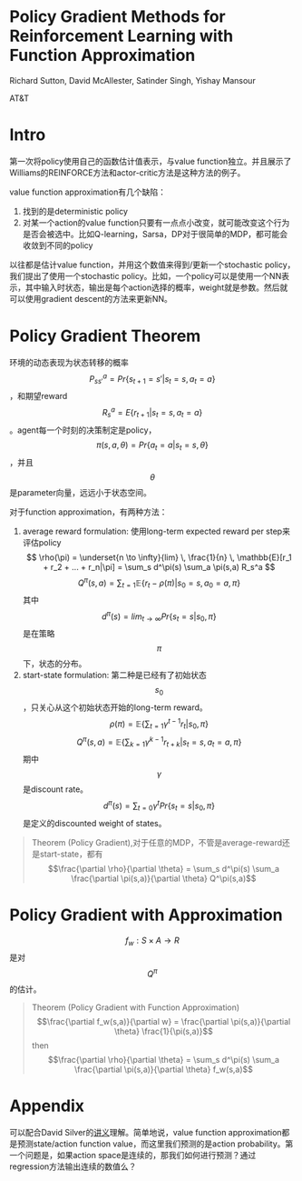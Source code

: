 # Policy Gradient Methods for Reinforcement Learning with Function Approximation

Richard Sutton, David McAllester, Satinder Singh, Yishay Mansour

AT&T

# Intro

第一次将policy使用自己的函数估计值表示，与value function独立。并且展示了Williams的REINFORCE方法和actor-critic方法是这种方法的例子。

value function approximation有几个缺陷：
1. 找到的是deterministic policy
2. 对某一个action的value function只要有一点点小改变，就可能改变这个行为是否会被选中。比如Q-learning，Sarsa，DP对于很简单的MDP，都可能会收敛到不同的policy

以往都是估计value function，并用这个数值来得到/更新一个stochastic policy，我们提出了使用一个stochastic policy。比如，一个policy可以是使用一个NN表示，其中输入时状态，输出是每个action选择的概率，weight就是参数。然后就可以使用gradient descent的方法来更新NN。

# Policy Gradient Theorem

环境的动态表现为状态转移的概率$$P_{ss'}^a = Pr\{ s_{t+1}=s' | s_t=s, a_t=a \} $$，和期望reward $$R_s^a = E\{ r_{t+1} | s_t=s, a_t=a \} $$。agent每一个时刻的决策制定是policy，$$\pi(s,a,\theta) = Pr\{a_t=a|s_t=s,\theta \} $$，并且$$\theta$$是parameter向量，远远小于状态空间。

对于function approximation，有两种方法：
1. average reward formulation: 使用long-term expected reward per step来评估policy
$$ \rho(\pi) = \underset{n \to \infty}{lim} \, \frac{1}{n} \, \mathbb{E}[r_1 + r_2 + ... + r_n|\pi] = \sum_s d^\pi(s) \sum_a \pi(s,a) R_s^a $$
$$ Q^\pi(s,a) = \sum_{t=1} \mathbb{E}\{ r_t - \rho(\pi) | s_0=s, a_0=a,\pi \} $$
其中$$ d^\pi(s) = lim_{t \to \infty} Pr\{ s_t=s|s_0,\pi \} $$ 是在策略$$\pi$$下，状态的分布。
2. start-state formulation: 第二种是已经有了初始状态$$s_0$$，只关心从这个初始状态开始的long-term reward。
$$\rho(\pi) = \mathbb{E}\{ \sum_{t=1} \gamma^{t-1} r_t | s_0, \pi\}$$
$$ Q^\pi(s,a) = \mathbb{E} \{ \sum_{k=1} \gamma^{k-1} r_{t+k} | s_t=s, a_t=a, \pi \} $$
期中$$\gamma$$是discount rate。
$$d^\pi(s) = \sum_{t=0} \gamma^t Pr\{s_t=s|s_0, \pi \}$$是定义的discounted weight of states。

> Theorem (Policy Gradient),对于任意的MDP，不管是average-reward还是start-state，都有
$$\frac{\partial \rho}{\partial \theta} = \sum_s d^\pi(s) \sum_a \frac{\partial \pi(s,a)}{\partial \theta} Q^\pi(s,a)$$

# Policy Gradient with Approximation

$$f_w: S \times A \to R$$是对$$Q^\pi$$的估计。

> Theorem (Policy Gradient with Function Approximation)
$$\frac{\partial f_w(s,a)}{\partial w} = \frac{\partial \pi(s,a)}{\partial \theta} \frac{1}{\pi(s,a)}$$
then
$$\frac{\partial \rho}{\partial \theta} = \sum_s d^\pi(s) \sum_a \frac{\partial \pi(s,a)}{\partial \theta} f_w(s,a)$$

# Appendix

可以配合David Silver的[讲义](http://www0.cs.ucl.ac.uk/staff/d.silver/web/Teaching_files/FA.pdf)理解。简单地说，value function approximation都是预测state/action function value，而这里我们预测的是action probability。第一个问题是，如果action space是连续的，那我们如何进行预测？通过regression方法输出连续的数值么？
